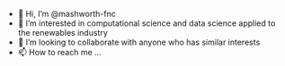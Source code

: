 - 👋 Hi, I’m @mashworth-fnc
- 👀 I’m interested in computational science and data science applied to the renewables industry
- 💞️ I’m looking to collaborate with anyone who has similar interests
- 📫 How to reach me ...

<!---
mashworth-fnc/mashworth-fnc is a ✨ special ✨ repository because its `README.md` (this file) appears on your GitHub profile.
You can click the Preview link to take a look at your changes.
--->
